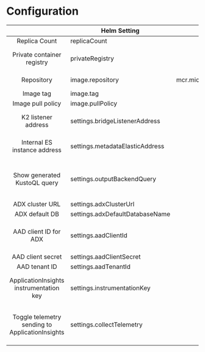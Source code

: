 # Configuration

|                                                 | Helm Setting                    |                 Default value                | Optional | Note                                                                |
|:-----------------------------------------------:|---------------------------------|:--------------------------------------------:|:--------:|---------------------------------------------------------------------|
| Replica Count                                   | replicaCount                    |                       2                      |     V    |                                                                     |
| Private container registry                      | privateRegistry                 |                     NONE                     |     V    | Set the K8S secret to a private ACR                                 |
| Repository                                      | image.repository                | mcr.microsoft.com/azuredataexplorer/k2bridge |     V    | ACR and image name                                                  |
| Image tag                                       | image.tag                       |                    latest                    |     V    |                                                                     |
| Image pull policy                               | image.pullPolicy                |                    Always                    |     V    |                                                                     |
| K2 listener address                             | settings.bridgeListenerAddress  |              http://k2bridge:80/             |     V    | Leave as default for most use cases                                 |
| Internal ES instance address                    | settings.metadataElasticAddress |         http://k2bridgees-master:9200        |     V    | Leave as default for most use cases                                 |
| Show generated KustoQL query                    | settings.outputBackendQuery     |                     true                     |     V    | The generated KustoQL will be appended to the HTTP response from K2 |
| ADX cluster URL                                 | settings.adxClusterUrl          |                     NONE                     |     X    |                                                                     |
| ADX default DB                                  | settings.adxDefaultDatabaseName |                     NONE                     |     X    |                                                                     |
| AAD client ID for ADX                           | settings.aadClientId            |                     NONE                     |     X    | 'Read' permissions set is all that K2 requires                      |
| AAD client secret                               | settings.aadClientSecret        |                     NONE                     |     X    |                                                                     |
| AAD tenant ID                                   | settings.aadTenantId            |                     NONE                     |     X    |                                                                     |
| ApplicationInsights instrumentation key         | settings.instrumentationKey     |                     NONE                     |     V    | won't work without setting collectTelemetry to 'true'               |
| Toggle telemetry sending to ApplicationInsights | settings.collectTelemetry       |                     false                    |     V    | when set to 'true' the instrumentation key must be provided         |